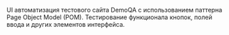 UI автоматизация тестового сайта DemoQA с использованием паттерна Page Object Model (POM). Тестирование функционала кнопок, полей ввода и других элементов интерфейса.
